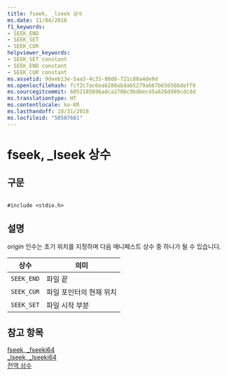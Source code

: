 ```yaml
---
title: fseek, _lseek 상수
ms.date: 11/04/2016
f1_keywords:
- SEEK_END
- SEEK_SET
- SEEK_CUR
helpviewer_keywords:
- SEEK_SET constant
- SEEK_END constant
- SEEK_CUR constant
ms.assetid: 9deeb13e-5aa3-4c33-80d8-721c80a4de9d
ms.openlocfilehash: fcf2c7ac6ea6280abdab5279ab67b65656bdeff9
ms.sourcegitcommit: 6052185696adca270bc9bdbec45a626dd89cdcdd
ms.translationtype: HT
ms.contentlocale: ko-KR
ms.lasthandoff: 10/31/2018
ms.locfileid: "50507681"
---
```

# <a name="fseek-lseek-constants"></a>fseek, _lseek 상수

## <a name="syntax"></a>구문

```

#include <stdio.h>

```

## <a name="remarks"></a>설명

*origin* 인수는 초기 위치를 지정하며 다음 매니페스트 상수 중 하나가 될 수 있습니다.

|상수|의미|
|--------------|-------------|
|`SEEK_END`|파일 끝|
|`SEEK_CUR`|파일 포인터의 현재 위치|
|`SEEK_SET`|파일 시작 부분|

## <a name="see-also"></a>참고 항목

[fseek, _fseeki64](../c-runtime-library/reference/fseek-fseeki64.md)<br/>
[_lseek, _lseeki64](../c-runtime-library/reference/lseek-lseeki64.md)<br/>
[전역 상수](../c-runtime-library/global-constants.md)